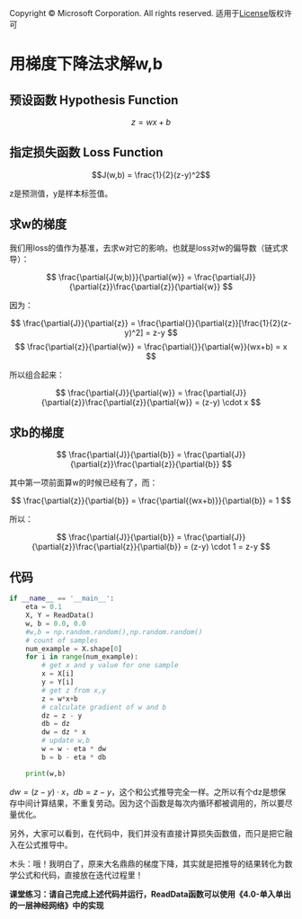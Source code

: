 Copyright © Microsoft Corporation. All rights reserved.
  适用于[License](https://github.com/Microsoft/ai-edu/blob/master/LICENSE.md)版权许可

# 用梯度下降法求解w,b

## 预设函数 Hypothesis Function

$$z = wx+b$$

## 指定损失函数 Loss Function

$$J(w,b) = \frac{1}{2}(z-y)^2$$

z是预测值，y是样本标签值。

## 求w的梯度

我们用loss的值作为基准，去求w对它的影响，也就是loss对w的偏导数（链式求导）：

$$
\frac{\partial{J(w,b)}}{\partial{w}} = \frac{\partial{J}}{\partial{z}}\frac{\partial{z}}{\partial{w}}
$$

因为：

$$
\frac{\partial{J}}{\partial{z}} = \frac{\partial{}}{\partial{z}}[\frac{1}{2}(z-y)^2] = z-y
$$
$$
\frac{\partial{z}}{\partial{w}} = \frac{\partial{}}{\partial{w}}(wx+b) = x
$$

所以组合起来：

$$
\frac{\partial{J}}{\partial{w}} = \frac{\partial{J}}{\partial{z}}\frac{\partial{z}}{\partial{w}} = (z-y) \cdot x
$$

## 求b的梯度

$$
\frac{\partial{J}}{\partial{b}} = \frac{\partial{J}}{\partial{z}}\frac{\partial{z}}{\partial{b}}
$$

其中第一项前面算w的时候已经有了，而：

$$
\frac{\partial{z}}{\partial{b}} = \frac{\partial{(wx+b)}}{\partial{b}} = 1
$$

所以：

$$
\frac{\partial{J}}{\partial{b}} = \frac{\partial{J}}{\partial{z}}\frac{\partial{z}}{\partial{b}} = (z-y) \cdot 1 = z-y
$$

## 代码

```Python
if __name__ == '__main__':
    eta = 0.1
    X, Y = ReadData()
    w, b = 0.0, 0.0
    #w,b = np.random.random(),np.random.random()
    # count of samples
    num_example = X.shape[0]
    for i in range(num_example):
        # get x and y value for one sample
        x = X[i]
        y = Y[i]
        # get z from x,y
        z = w*x+b
        # calculate gradient of w and b
        dz = z - y
        db = dz
        dw = dz * x
        # update w,b
        w = w - eta * dw
        b = b - eta * db

    print(w,b)
```
$dw = (z-y) \cdot x，db = z-y$，这个和公式推导完全一样。之所以有个dz是想保存中间计算结果，不重复劳动。因为这个函数是每次内循环都被调用的，所以要尽量优化。

另外，大家可以看到，在代码中，我们并没有直接计算损失函数值，而只是把它融入在公式推导中。

木头：哦！我明白了，原来大名鼎鼎的梯度下降，其实就是把推导的结果转化为数学公式和代码，直接放在迭代过程里！

**课堂练习：请自己完成上述代码并运行，ReadData函数可以使用《4.0-单入单出的一层神经网络》中的实现**